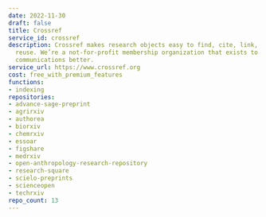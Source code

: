 ```yaml
---
date: 2022-11-30
draft: false
title: Crossref
service_id: crossref
description: Crossref makes research objects easy to find, cite, link, assess, and
  reuse. We’re a not-for-profit membership organization that exists to make scholarly
  communications better.
service_url: https://www.crossref.org
cost: free_with_premium_features
functions:
- indexing
repositories:
- advance-sage-preprint
- agrirxiv
- authorea
- biorxiv
- chemrxiv
- essoar
- figshare
- medrxiv
- open-anthropology-research-repository
- research-square
- scielo-preprints
- scienceopen
- techrxiv
repo_count: 13
---
```



